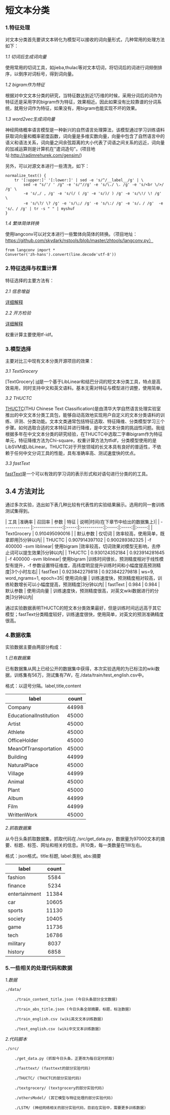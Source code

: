# 短文本分类 #

### 1.特征处理 ###
对文本分类首先要讲文本转化为模型可以接收的词向量形式，几种常用的处理方法如下：

*1.1 切词后生成词向量*

使用常用的切词工具，如jieba,thulac等对文本切词，将切词后的词进行词频倒排序，以倒序对词标号，得到词向量。

*1.2 bigram作为特征*

根据对中文文本分类的研究，当特征数达到近1万维的时候，采用分词后的词作为特征还是采用字的bigram作为特征，效果相近。因此如果没有比较靠谱的分词系统，就用分词作为特征，如果没有，用bigram也能实现不坏的效果。

*1.3 word2vec生成词向量*

神经网络概率语言模型是一种新兴的自然语言处理算法，该模型通过学习训练语料获取词向量和概率密度函数，词向量是多维实数向量，向量中包含了自然语言中的语义和语法关系，词向量之间余弦距离的大小代表了词语之间关系的远近，词向量的加减运算则是计算机在"遣词造句"。(项目地址:http://radimrehurek.com/gensim/)

另外，可以对源文本进行一些清洗，如下：

	normalize_text() {
  		tr '[:upper:]' '[:lower:]' | sed -e 's/^/__label__/g' | \
    		sed -e "s/'/ ' /g" -e 's/"//g' -e 's/\./ \. /g' -e 's/<br \/>/ /g' \
        	-e 's/,/ , /g' -e 's/(/ ( /g' -e 's/)/ ) /g' -e 's/\!/ \! /g' \
        	-e 's/\?/ \? /g' -e 's/\;/ /g' -e 's/\:/ /g' -e 's/，/ /g'  -e 's/、/ /g' | tr -s " " | myshuf
	}

*1.4 繁体简体转换*

使用langconv可以对文本进行一些繁体向简体的转换。（项目地址：https://github.com/skydark/nstools/blob/master/zhtools/langconv.py）

	from langconv import *
	Converter('zh-hans').convert(line.decode'utf-8'))
	
### 2.特征选择与权重计算 ###
特征选择的主要方法有：

*2.1 信息增益*

[详细解释](http://www.blogjava.net/zhenandaci/archive/2009/03/24/261701.html)

*2.2 开方检验*

[详细解释](http://www.blogjava.net/zhenandaci/archive/2008/08/31/225966.html)

权重计算主要使用tf-idf。

### 3.模型选择 ###

主要对比三中现有文本分类开源项目的效果：

*3.1 TextGrocery*

[TextGrocery] [id]是一个基于LibLinear和结巴分词的短文本分类工具，特点是高效易用，同时支持中文和英文语料。基本无需对特征与模型进行调整，使用简单。

[id]: https://github.com/2shou/TextGrocery  "Optional Title Here"

*3.2 THUCTC*

[THUCTC](http://thuctc.thunlp.org/#%E4%B8%AD%E6%96%87%E6%96%87%E6%9C%AC%E5%88%86%E7%B1%BB%E6%95%B0%E6%8D%AE%E9%9B%86THUCNews)(THU Chinese Text Classification)是由清华大学自然语言处理实验室推出的中文文本分类工具包，能够自动高效地实现用户自定义的文本分类语料的训练、评测、分类功能。文本文类通常包括特征选取、特征降维、分类模型学习三个步骤。如何选取合适的文本特征并进行降维，是中文文本分类的挑战性问题。我组根据多年在中文文本分类的研究经验，在THUCTC中选取二字串bigram作为特征单元，特征降维方法为Chi-square，权重计算方法为tfidf，分类模型使用的是LibSVM或LibLinear。THUCTC对于开放领域的长文本具有良好的普适性，不依赖于任何中文分词工具的性能，具有准确率高、测试速度快的优点。

*3.3 fastText*

[fastText](https://pypi.python.org/pypi/fasttext/)是一个可以有效的学习词的表示形式和对语句进行分类的的工具。

## 3.4 方法对比 ##

通过多次实验，选出如下表几种比较有代表性的实验结果展示。选用的同一套训练测试集得到。

| 工具           |准确率            | 召回率  | 参数      | 特征 | 说明|时间(在下章节中给出的数据集上)|
| ------------- |:--------------:|:-----:|:-----------:|:-----:|:-----:||:-----:|
| TextGrocery   | 0.910495090016 |                | 默认参数                 | 仅切词 | 效率较高，使用简单，既拿即用|5分钟以内|
| THUCTC        | 0.907914397102 | 0.900289382325 | -f 400000 -svm liblinear| 使用bigram |效率较高，切词效果对模型无影响，去停止词可以提生效果|5分钟以内|
| THUCTC        | 0.930124352184 | 0.923914281645 | -f 400000 -svm liblinear| 使用bigram |训练时间很长，预测精度相对于线性模型有提升，-f 参数设置特征维度，高纬度明显提升训练时间和小幅度提高预测精度|3个小时左右|
| fastText      | 0.923842279818 | 0.923842279818 | ws=9, word_ngrams=1, epoch=35| 使用词向量 | 训练速度快，预测精度相对较高，训练轮数增长可以小幅度提高，预测精度|3分钟以内|
| fastText      | 0.984          | 0.984          | 默认参数 | 使用词向量 | 训练速度快，预测精度很高，对英文wiki数据进行的分类|3分钟以内|

通过实验数据表明THUCTC的短文本分类效果最好，但是训练时间远远高于其它模型；fastText分类精度较好，训练速度很快，使用简单，对英文的预测准确精度很高。

### 4.数据收集 ###

实验数据主要由两部分构成：

*1.已有数据集*

已有数据集从网上已经公开的数据集中获得，本次实验选用的为已标注的wiki数据，训练集有56万，测试集有7W，在./data/train/test_english.csv中。

格式：以逗号分隔。label,title,content

| label | count |
| ----- |:-----:|
|Company|44998|
|EducationalInstitution|45000|
|Artist|45000|
|Athlete|45000|
|OfficeHolder|45000|
|MeanOfTransportation|45000|
|Building|44999|
|NaturalPlace|45000|
|Village|44999|
|Animal|45000|
|Plant|45000|
|Album|44999|
|Film|44999|
|WrittenWork|45000|

*2.抓取数据集*

从今日头条抓取数据集，抓取代码在./src/get_data.py，数据量为97000文本的摘要、标题、标签、网址和相关的信息。共10类，每一类数量在1W左右。

格式：json格式。title:标题, label:类别, abs:摘要

| label | count |
| ----- |:-----:|
|fashion|5584|
|finance|5234|
|entertainment|11384|
|car|10605|
|sports|11130|
|society|10405|
|game|11736|
|tech|16786|
|military|8037|
|history|6858|

### 5.一些相关的处理代码和数据 ###

*1.数据*

	./data/
	
		./train_content_title.json (今日头条部分全文数据)
	
		./train_abs_title.json (今日头条全部摘要，标题，标注数据)
	
		./train_english.csv (wiki英文文本训练数据)
	
		./test_english.csv (wiki中文文本训练数据)

*2.代码脚本*

	./src/
		
		./get_data.py (抓取今日头条，正更改为每日定时抓取)
		
		./fasttext/ (fasttext的部分实验代码)
		
		./THUCTC/ (THUCTC的部分实验代码)
		
		./textgrocery/ (textgrocery的部分实验代码)
		
		./othersModel/ (其它模型与特征处理的部分实验代码)
		
		./LSTM/ (神经网络相关的部分实验代码，目前在实验中，需要更多训练数据)